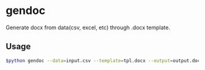 # gendoc

Generate docx from data(csv, excel, etc) through .docx template.

## Usage

```bash
$python gendoc --data=input.csv --template=tpl.docx --output=output.docx
```
